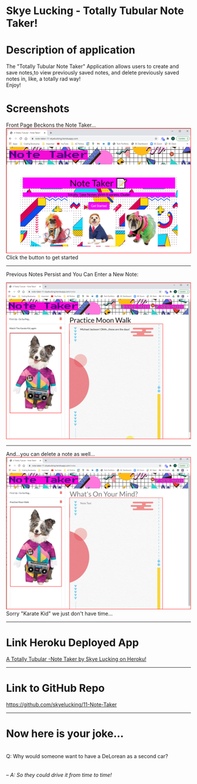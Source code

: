 # Skye Lucking - Totally Tubular Note Taker!

<h1>Description of application</h1>
The "Totally Tubular Note Taker" Application allows users to create and save notes,to view previously saved notes, and delete previously saved notes in, like, a totally rad way!

<br>
 Enjoy!

<br>

<h1>Screenshots</h1>
Front Page Beckons the Note Taker...<br>
<img src="SS1.png"><br>
Click the button to get started
<hr>
Previous Notes Persist and You Can Enter a New Note: <br>

<img src="SS2.png"><hr>
And...you can delete a note as well...
<img src="SS3.png"><br>
Sorry "Karate Kid" we just don't have time... 
<hr>
<h1>Link Heroku Deployed App</h1>
<a href="https://note-taker-11-skyelucking.herokuapp.com/">A Totally Tubular -Note Taker by Skye Lucking on Heroku!</a>
<hr>

<h1>Link to GitHub Repo</h1>
<a href="https://github.com/skyelucking/11-Note-Taker">https://github.com/skyelucking/11-Note-Taker</a>

<hr>

<h1>Now here is your joke...</h1> <br>
Q: Why would someone want to have a DeLorean as a second car? 


<br>
<br>
<br>
<em>– A: So they could drive it from time to time!</em>
